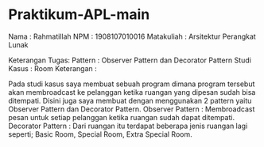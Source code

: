 # Praktikum-APL-main
Nama        	: Rahmatillah
NPM         	: 1908107010016
Matakuliah  	: Arsitektur Perangkat Lunak

Keterangan Tugas:
Pattern 	: Observer Pattern dan Decorator Pattern
Studi Kasus 	: Room
Keterangan 	: 

Pada studi kasus saya membuat sebuah program dimana program tersebut akan membroadcast ke pelanggan ketika ruangan yang dipesan sudah bisa ditempati. Disini juga saya membuat dengan menggunakan 2 pattern yaitu Observer Pattern dan Decorator Pattern.
Observer Pattern : Membroadcast pesan untuk setiap pelanggan ketika ruangan sudah dapat ditempati.
Decorator Pattern : Dari ruangan itu terdapat beberapa jenis ruangan lagi seperti; Basic Room, Special Room, Extra Special Room.
